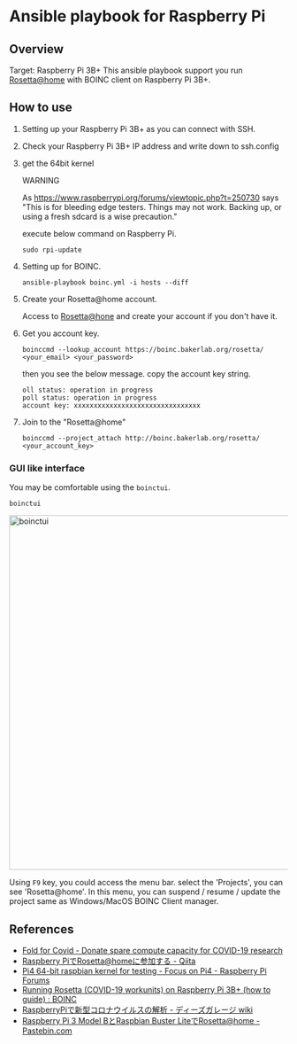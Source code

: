 # Ansible playbook for Raspberry Pi

## Overview

Target: Raspberry Pi 3B+
This ansible playbook support you run [Rosetta@home](https://boinc.bakerlab.org/rosetta/) with BOINC client on Raspberry Pi 3B+.

## How to use

1. Setting up your Raspberry Pi 3B+ as you can connect with SSH.

1. Check your Raspberry Pi 3B+ IP address and write down to ssh.config

1. get the 64bit kernel

    WARNING

    As https://www.raspberrypi.org/forums/viewtopic.php?t=250730 says "This is for bleeding edge testers. Things may not work. Backing up, or using a fresh sdcard is a wise precaution."

    execute below command on Raspberry Pi.

    ```shell
    sudo rpi-update
    ```

1. Setting up for BOINC.

    ```shell
    ansible-playbook boinc.yml -i hosts --diff
    ```

1. Create your Rosetta@home account.

    Access to [Rosetta@hone](http://boinc.bakerlab.org/rosetta/) and create your account if you don't have it.

1. Get you account key.

    ```shell
    boinccmd --lookup_account https://boinc.bakerlab.org/rosetta/ <your_email> <your_password>
    ```

    then you see the below message. copy the account key string.

    ```shell
    oll status: operation in progress
    poll status: operation in progress
    account key: xxxxxxxxxxxxxxxxxxxxxxxxxxxxxxxx
    ```

1. Join to the "Rosetta@home"

    ```shell
    boinccmd --project_attach http://boinc.bakerlab.org/rosetta/ <your_account_key>
    ```

### GUI like interface

You may be comfortable using the `boinctui`.

```shell
boinctui
```

<img src="https://github.com/revsystem/raspberry-ansible/blob/master/images/boinctui.png" width="640" alt="boinctui" />

Using `F9` key, you could access the menu bar. select the 'Projects', you can see 'Rosetta@home'. In this menu, you can suspend / resume / update the project same as Windows/MacOS BOINC Client manager.

## References

- [Fold for Covid - Donate spare compute capacity for COVID-19 research](https://foldforcovid.io/)
- [Raspberry PiでRosetta@homeに参加する - Qiita](https://qiita.com/izewfktvy533zjmn/items/0d520a6d1ec381bd65a2)
- [Pi4 64-bit raspbian kernel for testing - Focus on Pi4 - Raspberry Pi Forums](https://www.raspberrypi.org/forums/viewtopic.php?t=250730)
- [Running Rosetta (COVID-19 workunits) on Raspberry Pi 3B+ (how to guide) : BOINC](https://www.reddit.com/r/BOINC/comments/g0r0wa/running_rosetta_covid19_workunits_on_raspberry_pi/)
- [RaspberryPiで新型コロナウイルスの解析 - ディーズガレージ wiki](http://dz.plala.jp/wiki/index.php?title=RaspberryPi%E3%81%A7%E6%96%B0%E5%9E%8B%E3%82%B3%E3%83%AD%E3%83%8A%E3%82%A6%E3%82%A4%E3%83%AB%E3%82%B9%E3%81%AE%E8%A7%A3%E6%9E%90&mobileaction=toggle_view_desktop)
- [Raspberry Pi 3 Model BとRaspbian Buster LiteでRosetta@home - Pastebin.com](https://pastebin.com/jCqJDp7N)
